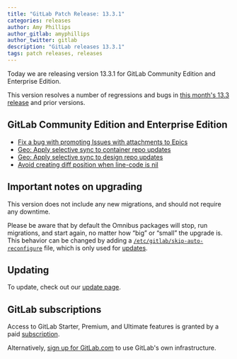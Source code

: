 ```yaml
---
title: "GitLab Patch Release: 13.3.1"
categories: releases
author: Amy Phillips
author_gitlab: amyphillips
author_twitter: gitlab
description: "GitLab releases 13.3.1"
tags: patch releases, releases
---
```


Today we are releasing version 13.3.1 for GitLab Community Edition and Enterprise Edition.

This version resolves a number of regressions and bugs in
[this month's 13.3 release](/releases/2020/08/22/gitlab-13-3-released/) and
prior versions.

## GitLab Community Edition and Enterprise Edition

- [Fix a bug with promoting Issues with attachments to Epics](https://gitlab.com/gitlab-org/gitlab/-/merge_requests/39654)
- [Geo: Apply selective sync to container repo updates](https://gitlab.com/gitlab-org/gitlab/-/merge_requests/3966)
- [Geo: Apply selective sync to design repo updates](https://gitlab.com/gitlab-org/gitlab/-/merge_requests/39916)
- [Avoid creating diff position when line-code is nil](https://gitlab.com/gitlab-org/gitlab/-/merge_requests/40089)

## Important notes on upgrading

This version does not include any new migrations, and should not require any
downtime.

Please be aware that by default the Omnibus packages will stop, run migrations,
and start again, no matter how “big” or “small” the upgrade is. This behavior
can be changed by adding a [`/etc/gitlab/skip-auto-reconfigure`](http://docs.gitlab.com/omnibus/update/README.html) file,
which is only used for [updates](https://docs.gitlab.com/omnibus/update/README.html).

## Updating

To update, check out our [update page](/update/).

## GitLab subscriptions

Access to GitLab Starter, Premium, and Ultimate features is granted by a paid [subscription](/pricing/).

Alternatively, [sign up for GitLab.com](https://gitlab.com/users/sign_in)
to use GitLab's own infrastructure.
